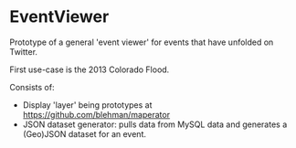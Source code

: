 
# EventViewer

Prototype of a general 'event viewer' for events that have unfolded on Twitter.

First use-case is the 2013 Colorado Flood.


Consists of:

+ Display 'layer' being prototypes at https://github.com/blehman/maperator
+ JSON dataset generator: pulls data from MySQL data and generates a (Geo)JSON dataset for an event.
